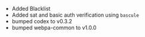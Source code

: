 - Added Blacklist
- Added sat and basic auth verification using `bascule`
- bumped codex to v0.3.2
- bumped webpa-common to v1.0.0